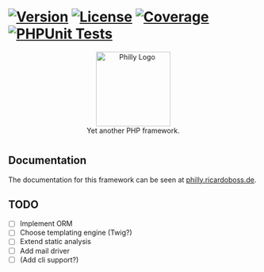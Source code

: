 # [![Version](https://poser.pugx.org/ricardoboss/philly/version)](https://packagist.org/packages/ricardoboss/philly) [![License](https://poser.pugx.org/ricardoboss/philly/license)](https://packagist.org/packages/ricardoboss/philly) [![Coverage](https://shepherd.dev/github/ricardoboss/philly/coverage.svg)](https://shepherd.dev/github/ricardoboss/philly) [![PHPUnit Tests](https://github.com/ricardoboss/Philly/workflows/PHPUnit%20Tests/badge.svg)](https://github.com/ricardoboss/Philly/actions)


<p align="center">
    <a href="https://philly.ricardoboss.de" target="_blank">
        <img src="https://raw.githubusercontent.com/ricardoboss/Philly/master/docs/assets/images/logo.svg" alt="Philly Logo" height="150">
    </a>
    <br>
    Yet another PHP framework.
</p>

# 

## Documentation

The documentation for this framework can be seen at [philly.ricardoboss.de](https://philly.ricardoboss.de/home).

## TODO

- [ ] Implement ORM
- [ ] Choose templating engine (Twig?)
- [ ] Extend static analysis
- [ ] Add mail driver
- [ ] (Add cli support?)
